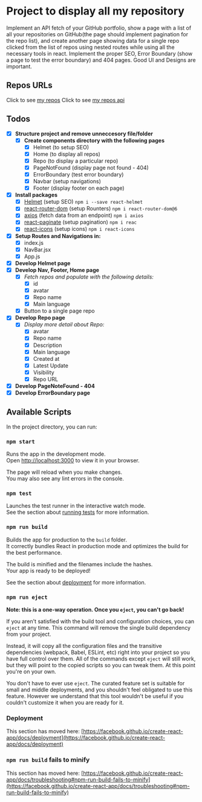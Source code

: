 # Project to display all my repository
Implement an API fetch of your GitHub portfolio, show a page with a list of all your repositories on GitHub(the page should implement pagination for the repo list), and create another page showing data for a single repo clicked from the list of repos using nested routes while using all the necessary tools in react. Implement the proper SEO, Error Boundary (show a page to test the error boundary) and 404 pages. Good UI and Designs are important. 

## Repos URLs
Click to see [my repos](https://github.com/safoah91)
Click to see [my repos api](https://api.github.com/users/safoah91)

## Todos

- [x] **Structure project and remove unneccesory file/folder**
  - [x] **Create components directory with the following pages**
    - [x] Helmet (to setup SEO)
    - [x] Home (to display all repos)
    - [x] Repo (to display a particular repo)
    - [x] PageNotFound (display page not found - 404)
    - [x] ErrorBoundary (test error boundary)
    - [x] Navbar (setup navigations)
    - [x] Footer (display footer on each page)
- [x] **Install packages**
  - [x] [Helmet](https://www.javatpoint.com/react-helmet) (setup SEO) `npm i --save react-helmet`
  - [x] [react-router-dom](https://v5.reactrouter.com/web/guides/quick-start) (setup Rounters) `npm i react-router-dom@6`
  - [x] [axios](https://axios-http.com/docs/intro) (fetch data from an endpoint) `npm i axios`
  - [x] [react-paginate](https://github.com/AdeleD/react-paginate) (setup pagination) `npm i reac`
  - [x] [react-icons](https://react-icons.github.io/react-icons/) (setup icons) `npm i react-icons`
- [x] **Setup Routes and Navigations in:**
  - [x] index.js
  - [x] NavBar.jsx
  - [x] App.js
- [x] **Develop Helmet page**
- [x] **Develop Nav, Footer, Home page**
  - [x] *Fetch repos and populate with the following details:*
    - [x] id
    - [x] avatar
    - [x] Repo name
    - [x] Main language
  - [x] Button to a single page repo
- [x] **Develop Repo page**
  - [x] *Display more detail about Repo:*
    - [x] avatar
    - [x] Repo name
    - [x] Description
    - [x] Main language
    - [x] Created at
    - [x] Latest Update
    - [x] Visibility
    - [x] Repo URL
- [x] **Develop PageNoteFound - 404**
- [x] **Develop ErrorBoundary page**

## Available Scripts

In the project directory, you can run:

### `npm start`

Runs the app in the development mode.\
Open [http://localhost:3000](http://localhost:3000) to view it in your browser.

The page will reload when you make changes.\
You may also see any lint errors in the console.

### `npm test`

Launches the test runner in the interactive watch mode.\
See the section about [running tests](https://facebook.github.io/create-react-app/docs/running-tests) for more information.

### `npm run build`

Builds the app for production to the `build` folder.\
It correctly bundles React in production mode and optimizes the build for the best performance.

The build is minified and the filenames include the hashes.\
Your app is ready to be deployed!

See the section about [deployment](https://facebook.github.io/create-react-app/docs/deployment) for more information.

### `npm run eject`

**Note: this is a one-way operation. Once you `eject`, you can't go back!**

If you aren't satisfied with the build tool and configuration choices, you can `eject` at any time. This command will remove the single build dependency from your project.

Instead, it will copy all the configuration files and the transitive dependencies (webpack, Babel, ESLint, etc) right into your project so you have full control over them. All of the commands except `eject` will still work, but they will point to the copied scripts so you can tweak them. At this point you're on your own.

You don't have to ever use `eject`. The curated feature set is suitable for small and middle deployments, and you shouldn't feel obligated to use this feature. However we understand that this tool wouldn't be useful if you couldn't customize it when you are ready for it.


### Deployment

This section has moved here: [https://facebook.github.io/create-react-app/docs/deployment](https://facebook.github.io/create-react-app/docs/deployment)

### `npm run build` fails to minify

This section has moved here: [https://facebook.github.io/create-react-app/docs/troubleshooting#npm-run-build-fails-to-minify](https://facebook.github.io/create-react-app/docs/troubleshooting#npm-run-build-fails-to-minify)
